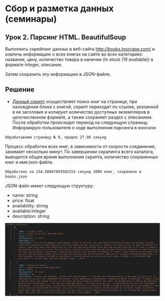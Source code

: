 # Сбор и разметка данных (семинары)

## Урок 2. Парсинг HTML. BeautifulSoup

Выполнить скрейпинг данных в веб-сайта http://books.toscrape.com/ и извлечь информацию о всех книгах на сайте во всех категориях: название, цену, количество товара в наличии (In stock (19 available)) в формате integer, описание.

Затем сохранить эту информацию в JSON-файле.

## Решение

- [Данный скрипт](https://github.com/allseenn/api/blob/main/02.Tasks/01.py) осуществляет поиск книг на странице, при нахождении блока с книгой, скрипт переходит по ссылке, указанной в ее заголовке и копирует количество доступных экземпляров в целочисленном формате, а также сохраняет раздел с описанием. После обработки происходит переход на следующую страницу.
Информирую пользователя о ходе выполнения парсинга в консоли:

```
Обрабатываем страницу № 9, прошло 27.98 секунд
```

Процесс обработки всех книг, в зависимости от скорости соединения, занимает несколько минут.
По завершении скрапинга всего каталога, выводится общее время выполнения скрипта, количество сохраненных книг и имя json-файла.

```
Обработано за 154.58847093582153 секунд 1000 книг, сохранено в books.json
```

JSON-файл имеет следующую структуру:

- name: string
- price: float
- availability: string
- available:integer
- description: string

<img src=pics/01.png>
